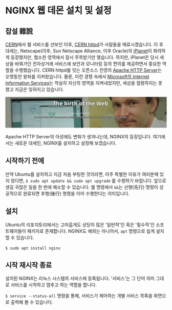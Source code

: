 # NGINX 웹 데몬 설치 및 설정

## 잡설 雜說

[CERN](https://home.cern/)에서 웹 서비스를 선보인 이후,
[CERN httpd](https://www.w3.org/Daemon/)가 사람들을 매료시켰습니다.
이 후 대세는, Netscape(이후, Sun Netscape Alliance, 이후 Oracle)의
[iPlanet](https://en.wikipedia.org/wiki/IPlanet)이 화려하게 등장했지만,
협소한 영역에서 잠시 주목받기만 했습니다. 하지만, iPlanet은 당시 세상을 바꿔가던 전자상거래 서비스에
보안과 모니터링 등의 편의를 제공하면서 중요한 역할을 수행했습니다. CERN httpd를 잇는
오픈소스 진영의 [Apache HTTP Server](https://httpd.apache.org/)는
오랫동안 왕좌를 지켜왔습니다. 물론, 이런 경쟁 속에서
[Microsoft의 Internet Information Services](https://en.wikipedia.org/wiki/Internet_Information_Services)는
착실히 자신의 영역을 지켜내었지만, 세상을 점령하지는 못 했고 지금은 잊혀지고 있습니다.

[![the birth of the web](./the-birth-of-the-web.png)](https://home.cern/science/computing/birth-web)

Apache HTTP Server의 아성에도 변화가 생겨나는데, NGINX의 등장입니다.
여기에서는 새로운 대세인, NGINX를 설치하고 설정해 보겠습니다.

## 시작하기 전에

만약 Ubuntu를 설치하고 지금 처음 부팅한 것이라면, 아주 특별한 이유가 여러분께 있지 않다면,
`$ sudo apt update && sudo apt upgrade` 를 수행하기 바랍니다. 앞으로 생길 귀찮은 일을 한 번에 해소할 수 있습니다.
쉘 명령에서 `&&`는 선행(先行) 명령이 성공적으로 완료되면 후행(後行) 명령을 이어 수행한다는 의미입니다.

## 설치

Ubuntu의 리포지토리에서는 고마웁게도 상당히 많은 '일반적'인 혹은 '필수적'인 소프트웨어들이
패키지로 존재합니다. NGINX도 예외는 아니어서, `apt` 명령으로 쉽게 설치할 수 있습니다.

`$ sudo apt install nginx`

## 시작 재시작 종료

설치된 NGINX는 리눅스 시스템의 서비스에 등록됩니다. '서비스'는 그 단어 의미 그대로
서비스를 시작하고 멈추고 하는 역할을 합니다.

`$ service --status-all` 명령을 통해, 서비스가 제어하는 개별 서비스 목록을 화면으로 출력해 볼 수 있습니다.
